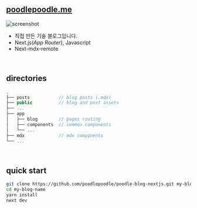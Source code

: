 ## [poodlepoodle.me](https://poodlepoodle.me/blog)

![screenshot](https://github.com/poodlepoodle/poodle-blog-nextjs/assets/6462456/ae9b2217-9c90-41c5-b104-33835d8105e4)

- 직접 만든 기술 블로그입니다.
- Next.js(_App Router_), Javascript
- Next-mdx-remote

<br />

## directories

```js
.
├── posts           // blog posts (.mdx)
├── public          // blog and post assets
├── ...
├── app
│   ├── blog        // pages routing
│   ├── components  // common components
│   └── ...
├── mdx             // mdx components
└── ...
```

<br />

## quick start

```bash
git clone https://github.com/poodlepoodle/poodle-blog-nextjs.git my-blog-name
cd my-blog-name
yarn install
next dev
```
